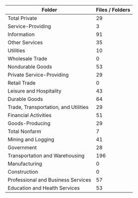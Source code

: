 | Folder                               |   Files / Folders |
|--------------------------------------|-------------------|
| Total Private                        |                29 |
| Service-Providing                    |                 3 |
| Information                          |                91 |
| Other Services                       |                35 |
| Utilities                            |                10 |
| Wholesale Trade                      |                 0 |
| Nondurable Goods                     |                53 |
| Private Service-Providing            |                29 |
| Retail Trade                         |                 0 |
| Leisure and Hospitality              |                43 |
| Durable Goods                        |                64 |
| Trade, Transportation, and Utilities |                29 |
| Financial Activities                 |                51 |
| Goods-Producing                      |                29 |
| Total Nonfarm                        |                 7 |
| Mining and Logging                   |                41 |
| Government                           |                28 |
| Transportation and Warehousing       |               196 |
| Manufacturing                        |                 0 |
| Construction                         |                 0 |
| Professional and Business Services   |                57 |
| Education and Health Services        |                53 |